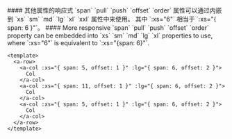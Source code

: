 <cn>
#### 其他属性的响应式
`span` `pull` `push` `offset` `order` 属性可以通过内嵌到 `xs` `sm` `md` `lg` `xl` `xxl` 属性中来使用。
其中 `:xs="6"` 相当于 `:xs="{ span: 6 }"`。
</cn>

<us>
#### More responsive
`span` `pull` `push` `offset` `order` property can be embedded into `xs` `sm` `md` `lg` `xl` properties to use,
where `:xs="6"` is equivalent to `:xs="{span: 6}"`.
</us>

```vue
<template>
  <a-row>
    <a-col :xs="{ span: 5, offset: 1 }" :lg="{ span: 6, offset: 2 }">
      Col
    </a-col>
    <a-col :xs="{ span: 11, offset: 1 }" :lg="{ span: 6, offset: 2 }">
      Col
    </a-col>
    <a-col :xs="{ span: 5, offset: 1 }" :lg="{ span: 6, offset: 2 }">
      Col
    </a-col>
  </a-row>
</template>
```
